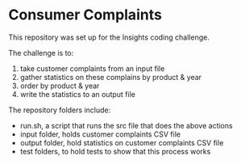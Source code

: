 # Consumer Complaints

This repository was set up for the Insights coding challenge.

The challenge is to:
1. take customer complaints from an input file
2. gather statistics on these complains by product & year
3. order by product & year
4. write the statistics to an output file

The repository folders include:
- run.sh, a script that runs the src file that does the above actions
- input folder, holds customer complaints CSV file
- output folder, hold statistics on customer complaints CSV file
- test folders, to hold tests to show that this process works
